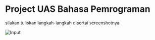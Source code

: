 # Project UAS Bahasa Pemrograman
silakan tuliskan langkah-langkah disertai screenshotnya

![Input](https://github.com/alviandwipramono/uaspy20/blob/master/popoopop.jfif)
